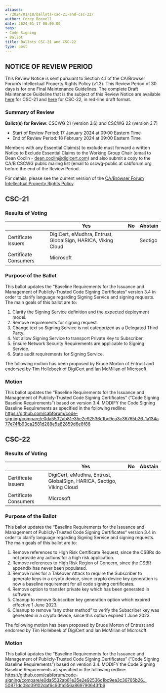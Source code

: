 ```yaml
---
aliases:
- /2024/01/18/ballots-csc-21-and-csc-22/
author: Corey Bonnell
date: 2024-01-17 00:00:00
tags:
- Code Signing
- Ballot
title: Ballots CSC-21 and CSC-22
type: post
---
```


## NOTICE OF REVIEW PERIOD

This Review Notice is sent pursuant to Section 4.1 of the CA/Browser Forum’s Intellectual Property Rights Policy (v1.3). This Review Period of 30 days is for one Final Maintenance Guidelines. The complete Draft Maintenance Guideline that is the subject of this Review Notice are available [here](Baseline-Requirements-for-the-Issuance-and-Management-of-Code-Signing.v3.6_redline.pdf) for CSC-21 and [here](Baseline-Requirements-for-the-Issuance-and-Management-of-Code-Signing.v3.7_redline.pdf) for CSC-22, in red-line draft format.

### Summary of Review

**Ballot(s) for Review**:  CSCWG 21 (version 3.6) and CSCWG 22 (version 3.7)

- Start of Review Period: 17 January 2024 at 09:00 Eastern Time
- End of Review Period: 18 February 2024 at 09:00 Eastern Time

Members with any Essential Claim(s) to exclude must forward a written Notice to Exclude Essential Claims to the Working Group Chair (email to Dean Coclin - <dean.coclin@digicert.com>) and also submit a copy to the CA/B CSCWG public mailing list (email to cscwg-public at cabforum.org before the end of the Review Period.

For details, please see the current version of the [CA/Browser Forum Intellectual Property Rights Policy](/uploads/CABF-IPR-Policy-v.1.3_4APR18.pdf).

## CSC-21

### Results of Voting

|                       | Yes                                                          | No  | Abstain |
| --------------------- | ------------------------------------------------------------ | --- | ------- |
| Certificate Issuers   | DigiCert, eMudhra, Entrust, GlobalSign, HARICA, Viking Cloud |     | Sectigo |
| Certificate Consumers | Microsoft                                                    |     |         |

### Purpose of the Ballot

This ballot updates the “Baseline Requirements for the Issuance and Management of Publicly‐Trusted Code Signing Certificates“ version 3.4 in order to clarify language regarding Signing Service and signing requests. The main goals of this ballot are to:

1. Clarify the Signing Service definition and the expected deployment model.
1. Remove requirements for signing request.
1. Change text so Signing Service is not categorized as a Delegated Third Party.
1. Not allow Signing Service to transport Private Key to Subscriber.
1. Ensure Network Security Requirements are applicable to Signing Service.
1. State audit requirements for Signing Service.

The following motion has been proposed by Bruce Morton of Entrust and endorsed by Tim Hollebeek of DigiCert and Ian McMillan of Microsoft.

### Motion

This ballot updates the “Baseline Requirements for the Issuance and Management of Publicly‐Trusted Code Signing Certificates” (“Code Signing Baseline Requirements”) based on version 3.4. MODIFY the Code Signing Baseline Requirements as specified in the following redline: <https://github.com/cabforum/code-signing/compare/e0da5532ab81e35e2e92536c1bc9ea3c36765b26..1a134a77e74fb93ca2581d288e5a82859d6e8f88>

## CSC-22

### Results of Voting

|                       | Yes                                                                   | No  | Abstain |
| --------------------- | --------------------------------------------------------------------- | --- | ------- |
| Certificate Issuers   | DigiCert, eMudhra, Entrust, GlobalSign, HARICA, Sectigo, Viking Cloud |     |         |
| Certificate Consumers | Microsoft                                                             |     |         |

### Purpose of the Ballot

This ballot updates the “Baseline Requirements for the Issuance and Management of Publicly‐Trusted Code Signing Certificates“ version 3.4 in order to clarify language regarding Signing Service and signing requests. The main goals of this ballot are to:

1. Remove references to High Risk Certificate Request, since the CSBRs do not provide any actions for a high risk application.
1. Remove references to High Risk Region of Concern, since the CSBR appendix has never been populated.
1. Remove rules for a Takeover Attack to require the Subscriber to generate keys in a crypto device, since crypto device key generation is now a baseline requirement for all code signing certificates.
1. Remove option to transfer private key which has been generated in software.
1. Cleanup to remove Subscriber key generation option which expired effective 1 June 2023.
1. Cleanup to remove “any other method” to verify the Subscriber key was generated in a crypto device, since this option expired 1 June 2023.

The following motion has been proposed by Bruce Morton of Entrust and endorsed by Tim Hollebeek of DigiCert and Ian McMillan of Microsoft.

### Motion

This ballot updates the “Baseline Requirements for the Issuance and Management of Publicly‐Trusted Code Signing Certificates” (“Code Signing Baseline Requirements”) based on version 3.4. MODIFY the Code Signing Baseline Requirements as specified in the following redline: <https://github.com/cabforum/code-signing/compare/e0da5532ab81e35e2e92536c1bc9ea3c36765b26…50871dc08d39102daf6c93fa556a869790643fb6>
